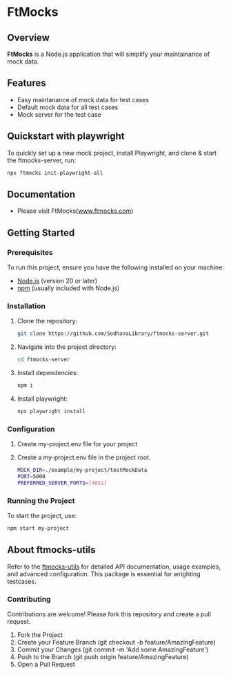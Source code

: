 # FtMocks

## Overview

**FtMocks** is a Node.js application that will simplify your maintainance of mock data.

## Features

- Easy maintanance of mock data for test cases
- Default mock data for all test cases
- Mock server for the test case

## Quickstart with playwright

To quickly set up a new mock project, install Playwright, and clone & start the ftmocks-server, run:

```bash
npx ftmocks init-playwright-all
```

## Documentation

- Please visit FtMocks(www.ftmocks.com)

## Getting Started

### Prerequisites

To run this project, ensure you have the following installed on your machine:

- [Node.js](https://nodejs.org/) (version 20 or later)
- [npm](https://www.npmjs.com/) (usually included with Node.js)

### Installation

1. Clone the repository:

   ```bash
   git clone https://github.com/SodhanaLibrary/ftmocks-server.git
   ```

2. Navigate into the project directory:

   ```bash
   cd ftmocks-server
   ```

3. Install dependencies:

   ```bash
   npm i
   ```

4. Install playwright:
   ```bash
   npx playwright install
   ```

### Configuration

1. Create my-project.env file for your project

2. Create a my-project.env file in the project root.
   ```bash
   MOCK_DIR=./example/my-project/testMockData
   PORT=5000
   PREFERRED_SERVER_PORTS=[4051]
   ```

### Running the Project

To start the project, use:

```bash
npm start my-project
```

## About ftmocks-utils

Refer to the [ftmocks-utils](https://github.com/SodhanaLibrary/ftmocks-utils) for detailed API documentation, usage examples, and advanced configuration. This package is essential for wrighting testcases.

### Contributing

Contributions are welcome! Please fork this repository and create a pull request.

1. Fork the Project
2. Create your Feature Branch (git checkout -b feature/AmazingFeature)
3. Commit your Changes (git commit -m 'Add some AmazingFeature')
4. Push to the Branch (git push origin feature/AmazingFeature)
5. Open a Pull Request
